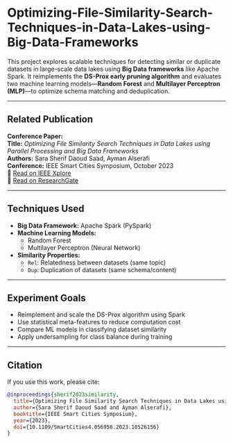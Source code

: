 # Optimizing-File-Similarity-Search-Techniques-in-Data-Lakes-using-Big-Data-Frameworks


This project explores scalable techniques for detecting similar or duplicate datasets in large-scale data lakes using **Big Data frameworks** like Apache Spark. It reimplements the **DS-Prox early pruning algorithm** and evaluates two machine learning models—**Random Forest** and **Multilayer Perceptron (MLP)**—to optimize schema matching and deduplication.

---

## Related Publication

 **Conference Paper:**  
**Title:** *Optimizing File Similarity Search Techniques in Data Lakes using Parallel Processing and Big Data Frameworks*  
**Authors:** Sara Sherif Daoud Saad, Ayman Alserafi  
**Conference:** IEEE Smart Cities Symposium, October 2023  
🔗 [Read on IEEE Xplore](https://ieeexplore.ieee.org/document/10526156)  
🔗 [Read on ResearchGate](https://www.researchgate.net/publication/379734769)

---


## Techniques Used

- **Big Data Framework:** Apache Spark (PySpark)
- **Machine Learning Models:**
  - Random Forest
  - Multilayer Perceptron (Neural Network)
- **Similarity Properties:**
  - `Rel`: Relatedness between datasets (same topic)
  - `Dup`: Duplication of datasets (same schema/content)

---

## Experiment Goals

- Reimplement and scale the DS-Prox algorithm using Spark
- Use statistical meta-features to reduce computation cost
- Compare ML models in classifying dataset similarity
- Apply undersampling for class balance during training

---

## Citation

If you use this work, please cite:

```bibtex
@inproceedings{sherif2023similarity,
  title={Optimizing File Similarity Search Techniques in Data Lakes using Parallel Processing and Big Data Frameworks},
  author={Sara Sherif Daoud Saad and Ayman Alserafi},
  booktitle={IEEE Smart Cities Symposium},
  year={2023},
  doi={10.1109/SmartCities4.056956.2023.10526156}
}


